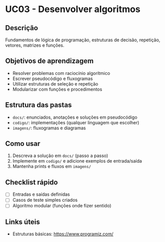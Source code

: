 # UC03 - Desenvolver algoritmos

## Descrição
Fundamentos de lógica de programação, estruturas de decisão, repetição, vetores, matrizes e funções.

## Objetivos de aprendizagem
- Resolver problemas com raciocínio algorítmico
- Escrever pseudocódigo e fluxogramas
- Utilizar estruturas de seleção e repetição
- Modularizar com funções e procedimentos

## Estrutura das pastas
- `docs/`: enunciados, anotações e soluções em pseudocódigo
- `codigo/`: implementações (qualquer linguagem que escolher)
- `imagens/`: fluxogramas e diagramas

## Como usar
1. Descreva a solução em `docs/` (passo a passo)
2. Implemente em `codigo/` e adicione exemplos de entrada/saída
3. Mantenha prints e fluxos em `imagens/`

## Checklist rápido
- [ ] Entradas e saídas definidas
- [ ] Casos de teste simples criados
- [ ] Algoritmo modular (funções onde fizer sentido)

## Links úteis
- Estruturas básicas: https://www.programiz.com/
